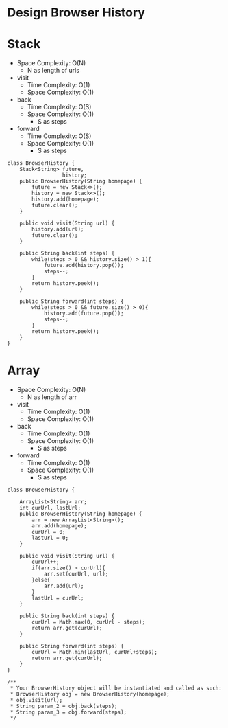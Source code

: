 # Design Browser History
# Stack
* Space Complexity: O(N)
	* N as length of urls
* visit
	* Time Complexity: O(1)
	* Space Complexity: O(1)
* back
	* Time Complexity: O(S)
	* Space Complexity: O(1)
		* S as steps
* forward
	* Time Complexity: O(S)
	* Space Complexity: O(1)
		* S as steps
```
class BrowserHistory {
    Stack<String> future,
                  history;
    public BrowserHistory(String homepage) {
        future = new Stack<>();
        history = new Stack<>();
        history.add(homepage);
        future.clear();
    }
    
    public void visit(String url) {
        history.add(url);
        future.clear();
    }
    
    public String back(int steps) {
        while(steps > 0 && history.size() > 1){
            future.add(history.pop());
            steps--;
        }
        return history.peek();
    }
    
    public String forward(int steps) {
        while(steps > 0 && future.size() > 0){
            history.add(future.pop());
            steps--;
        }
        return history.peek();
    }
}
```
# Array
* Space Complexity: O(N)
	* N as length of arr
* visit
	* Time Complexity: O(1)
	* Space Complexity: O(1)
* back
	* Time Complexity: O(1)
	* Space Complexity: O(1)
		* S as steps
* forward
	* Time Complexity: O(1)
	* Space Complexity: O(1)
		* S as steps
```
class BrowserHistory {

    ArrayList<String> arr;
    int curUrl, lastUrl;
    public BrowserHistory(String homepage) {
        arr = new ArrayList<String>();
        arr.add(homepage);
        curUrl = 0;
        lastUrl = 0;
    }
    
    public void visit(String url) {
        curUrl++;
        if(arr.size() > curUrl){
            arr.set(curUrl, url);
        }else{
            arr.add(url);
        }
        lastUrl = curUrl;
    }
    
    public String back(int steps) {
        curUrl = Math.max(0, curUrl - steps);
        return arr.get(curUrl);
    }
    
    public String forward(int steps) {
        curUrl = Math.min(lastUrl, curUrl+steps);
        return arr.get(curUrl);
    }
}
```
```
/**
 * Your BrowserHistory object will be instantiated and called as such:
 * BrowserHistory obj = new BrowserHistory(homepage);
 * obj.visit(url);
 * String param_2 = obj.back(steps);
 * String param_3 = obj.forward(steps);
 */
```